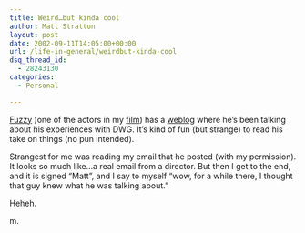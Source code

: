 ```yaml
---
title: Weird…but kinda cool
author: Matt Stratton
layout: post
date: 2002-09-11T14:05:00+00:00
url: /life-in-general/weirdbut-kinda-cool
dsq_thread_id:
  - 28243130
categories:
  - Personal

---
```

[Fuzzy][1] )one of the actors in my [film][2]) has a [weblog][3] where he&#8217;s been talking about his experiences with DWG. It&#8217;s kind of fun (but strange) to read his take on things (no pun intended).

Strangest for me was reading my email that he posted (with my permission). It looks so much like&#8230;a real email from a director. But then I get to the end, and it is signed &#8220;Matt&#8221;, and I say to myself &#8220;wow, for a while there, I thought that guy knew what he was talking about.&#8221;

Heheh.

m.

 [1]: https://www.fuzzyco.com
 [2]: https://www.dancingwithgaia.com
 [3]: https://fuzzyco.com/personal/movie.html